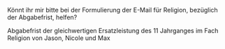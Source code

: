 Könnt ihr mir bitte bei der Formulierung der E-Mail für Religion, bezüglich der Abgabefrist, helfen? 


Abgabefrist der gleichwertigen Ersatzleistung des 11 Jahrganges im Fach Religion von Jason, Nicole und Max 
